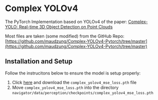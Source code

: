 # Complex YOLOv4

The PyTorch Implementation based on YOLOv4 of the paper: [Complex-YOLO: Real-time 3D Object Detection on Point Clouds](https://arxiv.org/pdf/1803.06199.pdf)

Most files are taken (some modified) from the GitHub Repo: [https://github.com/maudzung/Complex-YOLOv4-Pytorch/tree/master](https://github.com/maudzung/Complex-YOLOv4-Pytorch/tree/master)

## Installation and Setup

Follow the instrucitons below to ensure the model is setup properly:
1. Click [here](https://drive.google.com/drive/folders/16zuyjh0c7iiWRSNKQY7CnzXotecYN5vc) and download the `complex_yolov4_mse_loss.pth` file
2. Move `complex_yolov4_mse_loss.pth` into the directory `navigator/data/perception/checkpoints/complex_yolov4_mse_loss.pth`